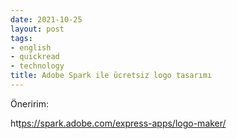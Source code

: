 ```yaml
---
date: 2021-10-25
layout: post
tags:
- english
- quickread
- technology
title: Adobe Spark ile ücretsiz logo tasarımı
---
```


Öneririm:

ht[tps://spark.adobe.com/express-apps/logo-maker/](//spark.adobe.com/express-apps/logo-maker/)
